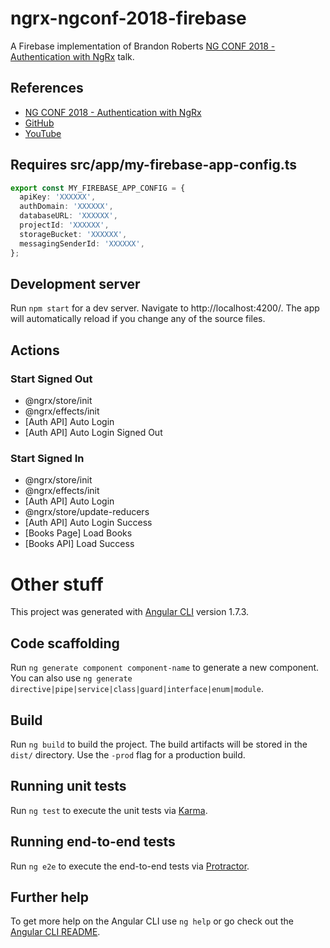 # ngrx-ngconf-2018-firebase

A Firebase implementation of Brandon Roberts [NG CONF 2018 - Authentication with NgRx](http://confsnap.com/event/ng-conf-18/103) talk.

## References

- [NG CONF 2018 - Authentication with NgRx](http://confsnap.com/event/ng-conf-18/103)
- [GitHub](https://github.com/brandonroberts/ngrx-ngconf-2018)
- [YouTube](https://youtu.be/46IRQgNtCGw)

## Requires src/app/my-firebase-app-config.ts

```typescript
export const MY_FIREBASE_APP_CONFIG = {
  apiKey: 'XXXXXX',
  authDomain: 'XXXXXX',
  databaseURL: 'XXXXXX',
  projectId: 'XXXXXX',
  storageBucket: 'XXXXXX',
  messagingSenderId: 'XXXXXX',
};
```

## Development server

Run `npm start` for a dev server. Navigate to http://localhost:4200/. The app will automatically reload if you change any of the source files.

## Actions

### Start Signed Out

- @ngrx/store/init
- @ngrx/effects/init
- [Auth API] Auto Login
- [Auth API] Auto Login Signed Out

### Start Signed In

- @ngrx/store/init
- @ngrx/effects/init
- [Auth API] Auto Login
- @ngrx/store/update-reducers
- [Auth API] Auto Login Success
- [Books Page] Load Books
- [Books API] Load Success

# Other stuff

This project was generated with [Angular CLI](https://github.com/angular/angular-cli) version 1.7.3.

## Code scaffolding

Run `ng generate component component-name` to generate a new component. You can also use `ng generate directive|pipe|service|class|guard|interface|enum|module`.

## Build

Run `ng build` to build the project. The build artifacts will be stored in the `dist/` directory. Use the `-prod` flag for a production build.

## Running unit tests

Run `ng test` to execute the unit tests via [Karma](https://karma-runner.github.io).

## Running end-to-end tests

Run `ng e2e` to execute the end-to-end tests via [Protractor](http://www.protractortest.org/).

## Further help

To get more help on the Angular CLI use `ng help` or go check out the [Angular CLI README](https://github.com/angular/angular-cli/blob/master/README.md).
